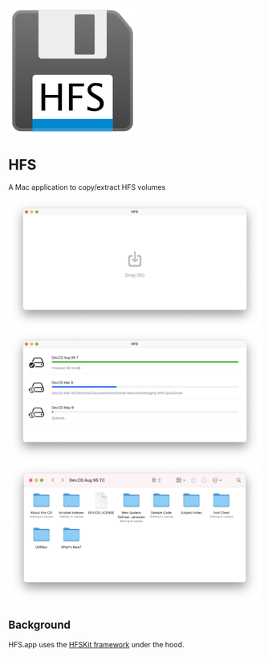 ![Icon](Documentation/icon.png)

# HFS
A Mac application to copy/extract HFS volumes

![Icon](Documentation/screenshot1.png)
![Icon](Documentation/screenshot2.png)
![Icon](Documentation/screenshot3.png)


## Background

HFS.app uses the [HFSKit framework](https://github.com/kevinbrewster/HFSKit) under the hood.
